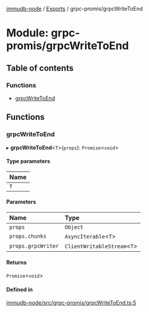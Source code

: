 [immudb-node](../README.md) / [Exports](../modules.md) / grpc-promis/grpcWriteToEnd

# Module: grpc-promis/grpcWriteToEnd

## Table of contents

### Functions

- [grpcWriteToEnd](grpc_promis_grpcWriteToEnd.md#grpcwritetoend)

## Functions

### grpcWriteToEnd

▸ **grpcWriteToEnd**<`T`\>(`props`): `Promise`<`void`\>

#### Type parameters

| Name |
| :------ |
| `T` |

#### Parameters

| Name | Type |
| :------ | :------ |
| `props` | `Object` |
| `props.chunks` | `AsyncIterable`<`T`\> |
| `props.grpcWriter` | `ClientWritableStream`<`T`\> |

#### Returns

`Promise`<`void`\>

#### Defined in

[immudb-node/src/grpc-promis/grpcWriteToEnd.ts:5](https://github.com/user3232/node-immu-db/blob/2e88686/immudb-node/src/grpc-promis/grpcWriteToEnd.ts#L5)

